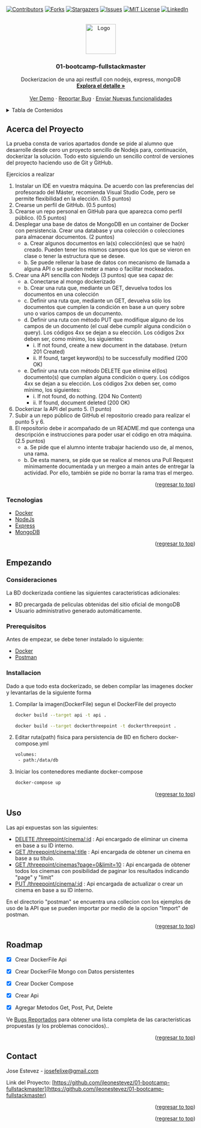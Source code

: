 <div id="top"></div>

[![Contributors][contributors-shield]][contributors-url]
[![Forks][forks-shield]][forks-url]
[![Stargazers][stars-shield]][stars-url]
[![Issues][issues-shield]][issues-url]
[![MIT License][license-shield]][license-url]
[![LinkedIn][linkedin-shield]][linkedin-url]



<!-- PROJECT LOGO -->
<br />
<div align="center">
  <a href="#">
    <img src="https://scontent-scl2-1.xx.fbcdn.net/v/t1.6435-9/173064966_791440238152769_5852274660259708401_n.png?_nc_cat=104&ccb=1-7&_nc_sid=09cbfe&_nc_ohc=CEiyeyspgngAX_npPPO&_nc_ht=scontent-scl2-1.xx&oh=00_AT_M-Idh4r2Gqv82nhMCPuzbzBhK7esqaDUsPrRVULoecA&oe=62D145A1" alt="Logo" width="80" height="80">
  </a>

<h3 align="center">01-bootcamp-fullstackmaster</h3>

  <p align="center">
    Dockerizacion de una api restfull con nodejs, express, mongoDB
    <br />
    <a href="https://github.com/jleonestevez/01-bootcamp-fullstackmaster"><strong>Explora el detalle »</strong></a>
    <br />
    <br />
    <a href="https://github.com/jleonestevez/01-bootcamp-fullstackmaster">Ver Demo</a>
    ·
    <a href="https://github.com/jleonestevez/01-bootcamp-fullstackmaster/issues">Reportar Bug</a>
    ·
    <a href="https://github.com/jleonestevez/01-bootcamp-fullstackmaster/issues">Enviar Nuevas funcionalidades</a>
  </p>
</div>



<!-- TABLE OF CONTENTS -->
<details>
  <summary>Tabla de Contenidos</summary>
  <ol>
    <li>
      <a href="#acerca-del-proyecto">Acerca del Proyecto</a>
      <ul>
        <li><a href="#built-with">Tecnologias</a></li>
      </ul>
    </li>
    <li>
      <a href="#empezando">Empezando</a>
      <ul>
        <li><a href="#prerequisitos">Prerequisitos</a></li>
         <li><a href="#Consideraciones">Consideraciones</a></li>
        <li><a href="#installacion">Instalación</a></li>
      </ul>
    </li>
    <li><a href="#usage">Uso</a></li>
    <li><a href="#roadmap">Roadmap</a></li>
    <li><a href="#contact">Contact</a></li>
  </ol>
</details>



<!-- ABOUT THE PROJECTa -->
## Acerca del Proyecto

[//]: # ([![Product Name Screen Shot][product-screenshot]]&#40;https://example.com&#41;)

La prueba consta de varios apartados donde se pide al alumno que desarrolle desde cero un proyecto sencillo de Nodejs para, continuación, dockerizar la solución.
Todo esto siguiendo un sencillo control de versiones del proyecto haciendo uso de Git y GitHub.

Ejercicios a realizar
1. Instalar un IDE en vuestra máquina. De acuerdo con las preferencias del profesorado del Máster, recomienda Visual Studio Code, pero se permite flexibilidad en la elección. (0.5 puntos)
2. Crearse un perfil de GitHub. (0.5 puntos)
3. Crearse un repo personal en GitHub para que aparezca como perfil público.
   (0.5 puntos)
4. Desplegar una base de datos de MongoDB en un container de Docker con
   persistencia. Crear una database y una colección o colecciones para almacenar documentos. (2 puntos)
   * a. Crear algunos documentos en la(s) colección(es) que se ha(n) creado. Pueden tener los mismos campos que los que se vieron en clase o tener la estructura que se desee.
   * b. Se puede rellenar la base de datos con mecanismo de llamada a alguna API o se pueden meter a mano o facilitar mockeados.
5. Crear una API sencilla con Nodejs (3 puntos) que sea capaz de:
   * a. Conectarse al mongo dockerizado
   * b. Crear una ruta que, mediante un GET, devuelva todos los documentos en
   una colección
   * c. Definir una ruta que, mediante un GET, devuelva sólo los documentos que cumplen la condición en base a un query sobre uno o varios campos de un documento.
   * d. Definir una ruta con método PUT que modifique alguno de los campos de un documento (el cual debe cumplir alguna condición o query). Los códigos 4xx se dejan a su elección. Los códigos 2xx deben ser, como mínimo, los siguientes:
     * i. If not found, create a new document in the database. (return 201 Created)
     * ii. If found, target keyword(s) to be successfully modified (200 OK)
   * e. Definir una ruta con método DELETE que elimine el(los) documento(s) que cumplan alguna condición o query. Los códigos 4xx se dejan a su
   elección. Los códigos 2xx deben ser, como mínimo, los siguientes: 
     * i. If not found, do nothing. (204 No Content)
     * ii. If found, document deleted (200 OK)
6. Dockerizar la API del punto 5. (1 punto)
7. Subir a un repo público de GitHub el repositorio creado para realizar el punto 5 y 6. 
8. El repositorio debe ir acompañado de un README.md que contenga una descripción e instrucciones para poder usar el código en otra máquina. (2.5 puntos)
   * a. Se pide que el alumno intente trabajar haciendo uso de, al menos, una rama.
   * b. De esta manera, se pide que se realice al menos una Pull Request mínimamente documentada y un mergeo a main antes de entregar la actividad. Por ello, también se pide no borrar la rama tras el mergeo.




<p align="right">(<a href="#top">regresar to top</a>)</p>



### Tecnologias

* [Docker](https://www.docker.com/)
* [NodeJs](https://nodejs.org/es/)
* [Express](https://expressjs.com/es/)
* [MongoDB](https://www.mongodb.com/es)


<p align="right">(<a href="#top">regresar to top</a>)</p>



<!-- GETTING STARTED -->
## Empezando



### Consideraciones

La BD dockerizada contiene las siguientes caracteristicas adicionales:
 * BD precargada de peliculas obtenidas del sitio oficial de mongoDB
 * Usuario administrativo generado automáticamente.

### Prerequisitos
Antes de empezar, se debe tener instalado lo siguiente:

* [Docker](https://www.docker.com/)
* [Postman](https://www.postman.com/)


### Installacion

Dado a que todo esta dockerizado, se deben compilar las imagenes docker y levantarlas de la siguiente forma

1. Compilar la imagen(DockerFile) segun el DockerFile del proyecto
   ```sh
   docker build --target api -t api .
   ```
      ```sh
   docker build --target dockerthreepoint -t dockerthreepoint .
   ```
2. Editar ruta(path) fisica para persistencia de BD en fichero docker-compose.yml
   ```sh
   volumes:
    - path:/data/db    
   ```

3. Iniciar los contenedores mediante docker-compose
   ```sh
   docker-compose up     
   ```

<p align="right">(<a href="#top">regresar to top</a>)</p>



<!-- USAGE EXAMPLES -->
## Uso

Las api expuestas son las siguientes:

* [DELETE /threepoint/cinema/:id](#) : Api encargado de eliminar un cinema en base a su ID interno.
* [GET /threepoint/cinema/:title](#) : Api encargada de obtener un cinema en base a su título.
* [GET /threepoint/cinemas?page=0&limit=10](#) : Api encargada de obtener todos los cinemas con posibilidad de paginar los resultados indicando "page" y "limit"
* [PUT /threepoint/cinema/:id](#) : Api encargada de actualizar o crear un cinema en base a su ID interno.

En el directorio "postman" se encuentra una collecion con los ejemplos de uso de la API que se pueden importar por medio de la opcion "Import" de postman.

<p align="right">(<a href="#top">regresar to top</a>)</p>



<!-- ROADMAP -->
## Roadmap

- [x] Crear DockerFile Api
- [x] Crear DockerFile Mongo con Datos persistentes
- [x] Crear Docker Compose
- [X] Crear Api
- [X] Agregar Metodos Get, Post, Put, Delete


Ve [Bugs Reportados](https://github.com/jleonestevez/01-bootcamp-fullstackmaster/issues) para obtener una lista completa de las características propuestas (y los problemas conocidos)..

<p align="right">(<a href="#top">regresar to top</a>)</p>



<!-- CONTACT -->
## Contact

Jose Estevez  - josefelixe@gmail.com

Link del Proyecto: [https://github.com/jleonestevez/01-bootcamp-fullstackmaster](https://github.com/jleonestevez/01-bootcamp-fullstackmaster)

<p align="right">(<a href="#top">regresar to top</a>)</p>



<p align="right">(<a href="#top">regresar to top</a>)</p>



<!-- MARKDOWN LINKS & IMAGES -->
<!-- https://www.markdownguide.org/basic-syntax/#reference-style-links -->
[contributors-shield]: https://img.shields.io/github/contributors/jleonestevez/01-bootcamp-fullstackmaster.svg?style=for-the-badge
[contributors-url]:https://github.com/jleonestevez/01-bootcamp-fullstackmaster/graphs/contributors
[forks-shield]: https://img.shields.io/github/forks/jleonestevez/01-bootcamp-fullstackmaster.svg?style=for-the-badge
[forks-url]: https://github.com/jleonestevez/01-bootcamp-fullstackmaster/network/members
[stars-shield]: https://img.shields.io/github/stars/jleonestevez/01-bootcamp-fullstackmaster.svg?style=for-the-badge
[stars-url]: https://github.com/jleonestevez/01-bootcamp-fullstackmaster/stargazers
[issues-shield]: https://img.shields.io/github/issues/jleonestevez/01-bootcamp-fullstackmaster.svg?style=for-the-badge 
[issues-url]: https://github.com/jleonestevez/01-bootcamp-fullstackmaster/issues 
[license-shield]: https://img.shields.io/github/license/jleonestevez/01-bootcamp-fullstackmaster.svg?style=for-the-badge
[license-url]: https://github.com/jleonestevez/01-bootcamp-fullstackmaster/blob/master/LICENSE.txt
[linkedin-shield]: https://img.shields.io/badge/-LinkedIn-black.svg?style=for-the-badge&logo=linkedin&colorB=555
[linkedin-url]: https://www.linkedin.com/in/jose-estevez-0b9a4729/
[product-screenshot]: images/screenshot.png
